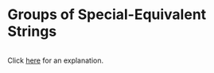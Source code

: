 # Groups of Special-Equivalent Strings 

~~~java

~~~

Click [here](Explanation.md) for an explanation.

